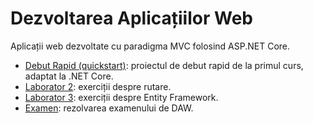# Dezvoltarea Aplicațiilor Web

Aplicații web dezvoltate cu paradigma MVC folosind ASP.NET Core.

- [Debut Rapid (quickstart)](DebutRapid): proiectul de debut rapid de la primul curs, adaptat la .NET Core.
- [Laborator 2](Laborator2): exerciții despre rutare.
- [Laborator 3](Laborator3): exerciții despre Entity Framework.
- [Examen](Examen): rezolvarea examenului de DAW.
